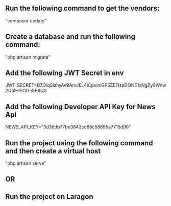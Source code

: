 ## Run the following command to get the vendors:
"composer update"

## Create a database and run the following command:
"php artisan migrate"

## Add the following JWT Secret in env
JWT_SECRET=B7OIqSlzhyAv9AmJEL4lCpuiniGP5ZEFlspDONE1xNgZy9Wnw2OolHPiGGeSB8Q0

## Add the following Developer API Key for News Api
NEWS_API_KEY="3d36db77be3843cc88c58695a7715d90"

## Run the project using the following command and then create a virtual host
"php artisan serve"

## OR

## Run the project on Laragon
